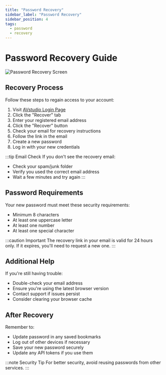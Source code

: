 ```yaml
---
title: "Password Recovery"
sidebar_label: "Password Recovery"
sidebar_position: 4
tags:
  - password
  - recovery
---
```


# Password Recovery Guide

![Password Recovery Screen](./img/avstudio-password-recovery.png)

## Recovery Process

Follow these steps to regain access to your account:

1. Visit [AVstudio Login Page](https://avstudio.app)
2. Click the "Recover" tab
3. Enter your registered email address
4. Click the "Recover" button
5. Check your email for recovery instructions
6. Follow the link in the email
7. Create a new password
8. Log in with your new credentials

:::tip Email Check
If you don't see the recovery email:
- Check your spam/junk folder
- Verify you used the correct email address
- Wait a few minutes and try again
:::

## Password Requirements

Your new password must meet these security requirements:
- Minimum 8 characters
- At least one uppercase letter
- At least one number
- At least one special character

:::caution Important
The recovery link in your email is valid for 24 hours only. If it expires, you'll need to request a new one.
:::

## Additional Help

If you're still having trouble:
- Double-check your email address
- Ensure you're using the latest browser version
- Contact support if issues persist
- Consider clearing your browser cache

## After Recovery

Remember to:
- Update password in any saved bookmarks
- Log out of other devices if necessary
- Save your new password securely
- Update any API tokens if you use them

:::note Security Tip
For better security, avoid reusing passwords from other services.
:::